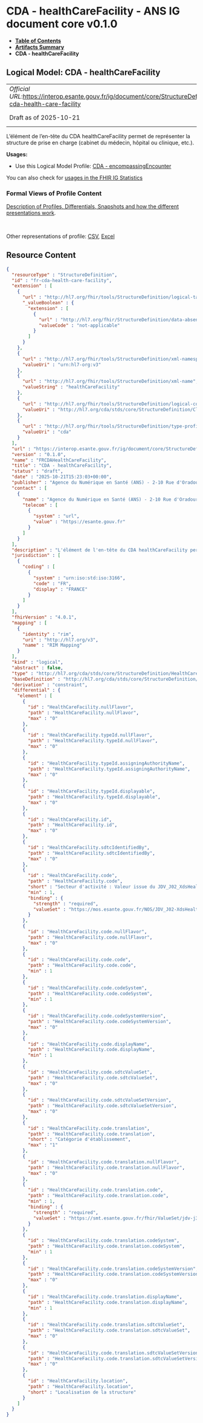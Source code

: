 # CDA - healthCareFacility - ANS IG document core v0.1.0

* [**Table of Contents**](toc.md)
* [**Artifacts Summary**](artifacts.md)
* **CDA - healthCareFacility**

## Logical Model: CDA - healthCareFacility 

| | |
| :--- | :--- |
| *Official URL*:https://interop.esante.gouv.fr/ig/document/core/StructureDefinition/fr-cda-health-care-facility | *Version*:0.1.0 |
| Draft as of 2025-10-21 | *Computable Name*:FRCDAHealthCareFacility |

 
L’élément de l’en-tête du CDA healthCareFacility permet de représenter la structure de prise en charge (cabinet du médecin, hôpital ou clinique, etc.). 

**Usages:**

* Use this Logical Model Profile: [CDA - encompassingEncounter](StructureDefinition-fr-cda-encompassing-encounter.md)

You can also check for [usages in the FHIR IG Statistics](https://packages2.fhir.org/xig/ans.document.fr.core|current/StructureDefinition/fr-cda-health-care-facility)

### Formal Views of Profile Content

 [Description of Profiles, Differentials, Snapshots and how the different presentations work](http://build.fhir.org/ig/FHIR/ig-guidance/readingIgs.html#structure-definitions). 

 

Other representations of profile: [CSV](StructureDefinition-fr-cda-health-care-facility.csv), [Excel](StructureDefinition-fr-cda-health-care-facility.xlsx) 



## Resource Content

```json
{
  "resourceType" : "StructureDefinition",
  "id" : "fr-cda-health-care-facility",
  "extension" : [
    {
      "url" : "http://hl7.org/fhir/tools/StructureDefinition/logical-target",
      "_valueBoolean" : {
        "extension" : [
          {
            "url" : "http://hl7.org/fhir/StructureDefinition/data-absent-reason",
            "valueCode" : "not-applicable"
          }
        ]
      }
    },
    {
      "url" : "http://hl7.org/fhir/tools/StructureDefinition/xml-namespace",
      "valueUri" : "urn:hl7-org:v3"
    },
    {
      "url" : "http://hl7.org/fhir/tools/StructureDefinition/xml-name",
      "valueString" : "healthCareFacility"
    },
    {
      "url" : "http://hl7.org/fhir/tools/StructureDefinition/logical-container",
      "valueUri" : "http://hl7.org/cda/stds/core/StructureDefinition/ClinicalDocument"
    },
    {
      "url" : "http://hl7.org/fhir/tools/StructureDefinition/type-profile-style",
      "valueUri" : "cda"
    }
  ],
  "url" : "https://interop.esante.gouv.fr/ig/document/core/StructureDefinition/fr-cda-health-care-facility",
  "version" : "0.1.0",
  "name" : "FRCDAHealthCareFacility",
  "title" : "CDA - healthCareFacility",
  "status" : "draft",
  "date" : "2025-10-21T15:23:03+00:00",
  "publisher" : "Agence du Numérique en Santé (ANS) - 2-10 Rue d'Oradour-sur-Glane, 75015 Paris",
  "contact" : [
    {
      "name" : "Agence du Numérique en Santé (ANS) - 2-10 Rue d'Oradour-sur-Glane, 75015 Paris",
      "telecom" : [
        {
          "system" : "url",
          "value" : "https://esante.gouv.fr"
        }
      ]
    }
  ],
  "description" : "L'élément de l'en-tête du CDA healthCareFacility permet de représenter la structure de prise en charge (cabinet du médecin, hôpital ou clinique, etc.).",
  "jurisdiction" : [
    {
      "coding" : [
        {
          "system" : "urn:iso:std:iso:3166",
          "code" : "FR",
          "display" : "FRANCE"
        }
      ]
    }
  ],
  "fhirVersion" : "4.0.1",
  "mapping" : [
    {
      "identity" : "rim",
      "uri" : "http://hl7.org/v3",
      "name" : "RIM Mapping"
    }
  ],
  "kind" : "logical",
  "abstract" : false,
  "type" : "http://hl7.org/cda/stds/core/StructureDefinition/HealthCareFacility",
  "baseDefinition" : "http://hl7.org/cda/stds/core/StructureDefinition/HealthCareFacility",
  "derivation" : "constraint",
  "differential" : {
    "element" : [
      {
        "id" : "HealthCareFacility.nullFlavor",
        "path" : "HealthCareFacility.nullFlavor",
        "max" : "0"
      },
      {
        "id" : "HealthCareFacility.typeId.nullFlavor",
        "path" : "HealthCareFacility.typeId.nullFlavor",
        "max" : "0"
      },
      {
        "id" : "HealthCareFacility.typeId.assigningAuthorityName",
        "path" : "HealthCareFacility.typeId.assigningAuthorityName",
        "max" : "0"
      },
      {
        "id" : "HealthCareFacility.typeId.displayable",
        "path" : "HealthCareFacility.typeId.displayable",
        "max" : "0"
      },
      {
        "id" : "HealthCareFacility.id",
        "path" : "HealthCareFacility.id",
        "max" : "0"
      },
      {
        "id" : "HealthCareFacility.sdtcIdentifiedBy",
        "path" : "HealthCareFacility.sdtcIdentifiedBy",
        "max" : "0"
      },
      {
        "id" : "HealthCareFacility.code",
        "path" : "HealthCareFacility.code",
        "short" : "Secteur d'activité : Valeur issue du JDV_J02_XdsHealthcareFacilityTypeCode_CISIS (1.2.250.1.213.1.1.5.466).",
        "min" : 1,
        "binding" : {
          "strength" : "required",
          "valueSet" : "https://mos.esante.gouv.fr/NOS/JDV_J02-XdsHealthcareFacilityTypeCode-CISIS/FHIR/JDV-J02-XdsHealthcareFacilityTypeCode-CISIS"
        }
      },
      {
        "id" : "HealthCareFacility.code.nullFlavor",
        "path" : "HealthCareFacility.code.nullFlavor",
        "max" : "0"
      },
      {
        "id" : "HealthCareFacility.code.code",
        "path" : "HealthCareFacility.code.code",
        "min" : 1
      },
      {
        "id" : "HealthCareFacility.code.codeSystem",
        "path" : "HealthCareFacility.code.codeSystem",
        "min" : 1
      },
      {
        "id" : "HealthCareFacility.code.codeSystemVersion",
        "path" : "HealthCareFacility.code.codeSystemVersion",
        "max" : "0"
      },
      {
        "id" : "HealthCareFacility.code.displayName",
        "path" : "HealthCareFacility.code.displayName",
        "min" : 1
      },
      {
        "id" : "HealthCareFacility.code.sdtcValueSet",
        "path" : "HealthCareFacility.code.sdtcValueSet",
        "max" : "0"
      },
      {
        "id" : "HealthCareFacility.code.sdtcValueSetVersion",
        "path" : "HealthCareFacility.code.sdtcValueSetVersion",
        "max" : "0"
      },
      {
        "id" : "HealthCareFacility.code.translation",
        "path" : "HealthCareFacility.code.translation",
        "short" : "Catégorie d'établissement",
        "max" : "1"
      },
      {
        "id" : "HealthCareFacility.code.translation.nullFlavor",
        "path" : "HealthCareFacility.code.translation.nullFlavor",
        "max" : "0"
      },
      {
        "id" : "HealthCareFacility.code.translation.code",
        "path" : "HealthCareFacility.code.translation.code",
        "min" : 1,
        "binding" : {
          "strength" : "required",
          "valueSet" : "https://smt.esante.gouv.fr/fhir/ValueSet/jdv-j368-categorie-etablissement-cisis"
        }
      },
      {
        "id" : "HealthCareFacility.code.translation.codeSystem",
        "path" : "HealthCareFacility.code.translation.codeSystem",
        "min" : 1
      },
      {
        "id" : "HealthCareFacility.code.translation.codeSystemVersion",
        "path" : "HealthCareFacility.code.translation.codeSystemVersion",
        "max" : "0"
      },
      {
        "id" : "HealthCareFacility.code.translation.displayName",
        "path" : "HealthCareFacility.code.translation.displayName",
        "min" : 1
      },
      {
        "id" : "HealthCareFacility.code.translation.sdtcValueSet",
        "path" : "HealthCareFacility.code.translation.sdtcValueSet",
        "max" : "0"
      },
      {
        "id" : "HealthCareFacility.code.translation.sdtcValueSetVersion",
        "path" : "HealthCareFacility.code.translation.sdtcValueSetVersion",
        "max" : "0"
      },
      {
        "id" : "HealthCareFacility.location",
        "path" : "HealthCareFacility.location",
        "short" : "Localisation de la structure"
      }
    ]
  }
}

```
